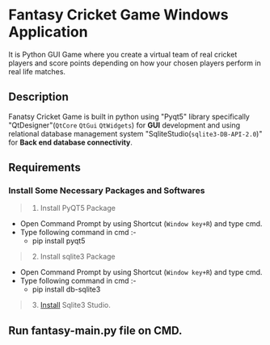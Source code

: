 # Fantasy Cricket Game Windows Application

It is Python GUI Game where you create a virtual team of real cricket players and score points depending on how your chosen players perform in real life matches.
## Description
Fanatsy Cricket Game is built in python using "Pyqt5" library specifically  "QtDesigner"(`QtCore`  `QtGui`  `QtWidgets`) for **GUI** development and using relational database management system "SqliteStudio(`sqlite3-DB-API-2.0`)" for **Back end database connectivity**.

## Requirements
### Install Some Necessary Packages and Softwares

 >1) Install PyQT5 Package
 * Open Command Prompt by using Shortcut (`Window key+R`) and type cmd.
 * Type following command in cmd :-
      * pip install pyqt5
 >2) Install sqlite3 Package
 * Open Command Prompt by using Shortcut (`Window key+R`) and type cmd.
 * Type following command in cmd :-
      * pip install db-sqlite3
 >3) [Install](`https://www.sqlite.org/download.html`) Sqlite3 Studio.

## Run fantasy-main.py file on CMD.
